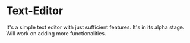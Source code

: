 # Text-Editor
It's a simple text editor with just sufficient features. It's in its alpha stage. Will work on adding more functionalities.
